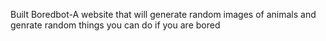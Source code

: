 Built Boredbot-A website that will generate random images of animals and genrate random things you can do if you are bored